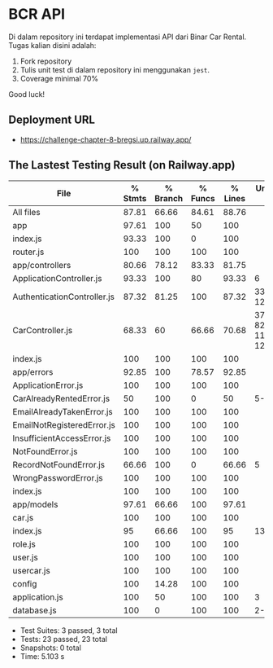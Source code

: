 # BCR API

Di dalam repository ini terdapat implementasi API dari Binar Car Rental.
Tugas kalian disini adalah:
1. Fork repository
2. Tulis unit test di dalam repository ini menggunakan `jest`.
3. Coverage minimal 70%

Good luck!

## Deployment URL
- https://challenge-chapter-8-bregsi.up.railway.app/

## The Lastest Testing Result (on Railway.app)
File                          | % Stmts | % Branch | % Funcs | % Lines | Uncovered Line #s
------------------------------|---------|----------|---------|---------|--------------------------------
All files                     |   87.81 |    66.66 |   84.61 |   88.76 |
 app                          |   97.61 |      100 |      50 |     100 |
  index.js                    |   93.33 |      100 |       0 |     100 |
  router.js                   |     100 |      100 |     100 |     100 |
 app/controllers              |   80.66 |    78.12 |   83.33 |   81.75 |
  ApplicationController.js    |   93.33 |      100 |      80 |   93.33 | 6
  AuthenticationController.js |   87.32 |    81.25 |     100 |   87.32 | 33,81,115,123-125,131-133
  CarController.js            |   68.33 |       60 |   66.66 |   70.68 | 37-50,80-82,99-114,124-125,145
  index.js                    |     100 |      100 |     100 |     100 |
 app/errors                   |   92.85 |      100 |   78.57 |   92.85 |
  ApplicationError.js         |     100 |      100 |     100 |     100 |
  CarAlreadyRentedError.js    |      50 |      100 |       0 |      50 | 5-9
  EmailAlreadyTakenError.js   |     100 |      100 |     100 |     100 |
  EmailNotRegisteredError.js  |     100 |      100 |     100 |     100 |
  InsufficientAccessError.js  |     100 |      100 |     100 |     100 |
  NotFoundError.js            |     100 |      100 |     100 |     100 |
  RecordNotFoundError.js      |   66.66 |      100 |       0 |   66.66 | 5
  WrongPasswordError.js       |     100 |      100 |     100 |     100 |
  index.js                    |     100 |      100 |     100 |     100 |
 app/models                   |   97.61 |    66.66 |     100 |   97.61 |
  car.js                      |     100 |      100 |     100 |     100 |
  index.js                    |      95 |    66.66 |     100 |      95 | 13
  role.js                     |     100 |      100 |     100 |     100 |
  user.js                     |     100 |      100 |     100 |     100 |
  usercar.js                  |     100 |      100 |     100 |     100 |
 config                       |     100 |    14.28 |     100 |     100 |
  application.js              |     100 |       50 |     100 |     100 | 3
  database.js                 |     100 |        0 |     100 |     100 | 2-6

- Test Suites: 3 passed, 3 total
- Tests:       23 passed, 23 total
- Snapshots:   0 total
- Time:        5.103 s
